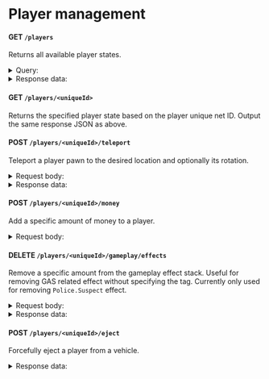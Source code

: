 # Player management

#### GET `/players`

Returns all available player states.

<details>
<summary>Query:</summary>

- `filters` (string|multi) - `Levels`,`OwnEventGuids`,`GridIndex`,`bIsAdmin`,`bIsHost`,`CustomDestinationAbsoluteLocation`,`JoinedEventGuids`,`PlayerName`,`Location`,`BestLapTime`,`VehicleKey`,`JoinedCompanyGuid`,`CharacterGuid`,`OwnCompanyGuid`
- `limit` (integer) - Limit the amount of results returned
- `depth` (integer|default `2`) - Recursive search depth limit

</details>

<details>
<summary>Response data:</summary>

```json
{
  "data": [
    {
      "Levels": [1, 1, 1, 1, 1, 1, 1],
      "OwnEventGuids": [],
      "GridIndex": 0,
      "bIsAdmin": true,
      "bIsHost": true,
      "CustomDestinationAbsoluteLocation": { "X": 0.0, "Y": 0.0, "Z": 0.0 },
      "JoinedEventGuids": ["6E6705764C17B7F764098091A10567E7"],
      "PlayerName": "EnhancedBrow",
      "Location": { "X": -48375.038, "Y": 152602.669, "Z": -20900.902 },
      "BestLapTime": 0.0,
      "VehicleKey": "None",
      "JoinedCompanyGuid": "0000",
      "CharacterGuid": "EA50F9CE42B8A468F4FBFE8C42AD87ED",
      "OwnCompanyGuid": "0000"
    }
  ]
}
```

</details>

#### GET `/players/<uniqueId>`

Returns the specified player state based on the player unique net ID. Output the same response JSON as above.

#### POST `/players/<uniqueId>/teleport`

Teleport a player pawn to the desired location and optionally its rotation.

<details>
<summary>Request body:</summary>

```json
{
  "Location": {
    "X": 0.0,
    "Y": 0.0,
    "Z": 0.0
  },
  "Rotation": {
    "Pitch": 0.0,
    "Roll": 0.0,
    "Yaw": 0.0
  }
}
```

</details>

<details>
<summary>Response data:</summary>

```json
{
  "status": "Teleported player 76561198041602276 to {\"X\":-191656.25868804,\"Y\":-68211.974820721,\"Z\":-19425.726114405}"
}
```

</details>

#### POST `/players/<uniqueId>/money`

Add a specific amount of money to a player.

<details>
<summary>Request body:</summary>

```json
{
  "Amount": 1000, // Optional amount. Defaults to 0.
  "Message": "Here is some money" // Optional message to be displayed.
}
```

</details>

#### DELETE `/players/<uniqueId>/gameplay/effects`

Remove a specific amount from the gameplay effect stack. Useful for removing GAS related effect without specifying the tag. Currently only used for removing `Police.Suspect` effect.

<details>
<summary>Request body:</summary>

```json
{
  "Amount": 1 // Optional amount. Defaults to 1.
}
```

</details>

<details>
<summary>Response data:</summary>

```json
{
  "message": "Successfully removed gameplay effect"
}
```

</details>

#### POST `/players/<uniqueId>/eject`

Forcefully eject a player from a vehicle.

<details>
<summary>Response data:</summary>

```json
{
  "status": "ok"
}
```

</details>
